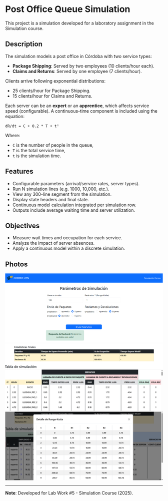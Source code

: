 # Post Office Queue Simulation

This project is a simulation developed for a laboratory assignment in the Simulation course.

## Description

The simulation models a post office in Córdoba with two service types:

- **Package Shipping**: Served by two employees (10 clients/hour each).
- **Claims and Returns**: Served by one employee (7 clients/hour).

Clients arrive following exponential distributions:
- 25 clients/hour for Package Shipping.
- 15 clients/hour for Claims and Returns.

Each server can be an **expert** or an **apprentice**, which affects service speed (configurable). A continuous-time component is included using the equation:

```
dR/dt = C + 0.2 * T + t²
```

Where:
- `C` is the number of people in the queue,
- `T` is the total service time,
- `t` is the simulation time.

## Features

- Configurable parameters (arrival/service rates, server types).
- Run N simulation lines (e.g. 1000, 10,000, etc.).
- View any 300-line segment from the simulation.
- Display state headers and final state.
- Continuous model calculation integrated per simulation row.
- Outputs include average waiting time and server utilization.

## Objectives

- Measure wait times and occupation for each service.
- Analyze the impact of server absences.
- Apply a continuous model within a discrete simulation.

## Photos

![Screenshot 1](assets/p1.png)
![Screenshot 2](assets/p2.png)
![Screenshot 3](assets/rk.png)

---

**Note**: Developed for Lab Work #5 - Simulation Course (2025).
